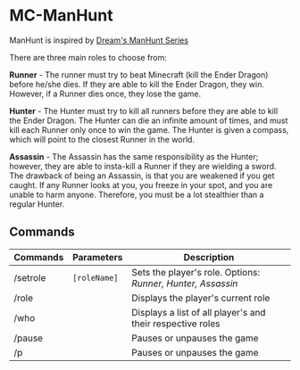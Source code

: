 # MC-ManHunt
ManHunt is inspired by [Dream's ManHunt Series](https://youtu.be/6GnC-N7L0Ew "Dream's YouTube Series")

There are three main roles to choose from:

**Runner** - The runner must try to beat Minecraft (kill the Ender Dragon) before he/she dies. If they are able to kill the Ender Dragon, they win.
However, if a Runner dies once, they lose the game.

**Hunter** - The Hunter must try to kill all runners before they are able to kill the Ender Dragon. The Hunter can die an infinite amount of times,
and must kill each Runner only once to win the game. The Hunter is given a compass, which will point to the closest Runner in the world.

**Assassin** - The Assassin has the same responsibility as the Hunter; however, they are able to insta-kill a Runner if they are wielding a sword.
The drawback of being an Assassin, is that you are weakened if you get caught. If any Runner looks at you, you freeze in your spot, and you are unable to harm anyone.
Therefore, you must be a lot stealthier than a regular Hunter.

## Commands
Commands | Parameters | Description
-------- | ----------- | ------------
/setrole | ```[roleName]``` | Sets the player's role. Options: _Runner, Hunter, Assassin_
/role | | Displays the player's current role
/who | | Displays a list of all player's and their respective roles
/pause | | Pauses or unpauses the game
/p | | Pauses or unpauses the game